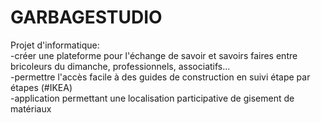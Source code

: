 # GARBAGESTUDIO<br/>
Projet d'informatique:<br/>
-créer une plateforme pour l'échange de savoir et savoirs faires entre bricoleurs du dimanche, professionnels, associatifs...<br/>
-permettre l'accès facile à des guides de construction en suivi étape par étapes (#IKEA)<br/>
-application permettant une localisation participative de gisement de matériaux<br/>
